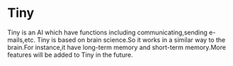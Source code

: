 # Tiny
Tiny is an AI which have functions including communicating,sending e-mails,etc.
Tiny is based on brain science.So it works in a similar way to the brain.For instance,it have long-term memory and short-term memory.More features will be added to Tiny in the future.
